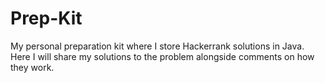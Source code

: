 # Prep-Kit
My personal preparation kit where I store Hackerrank solutions in Java. Here I will share my solutions to the problem alongside comments on how they work.
